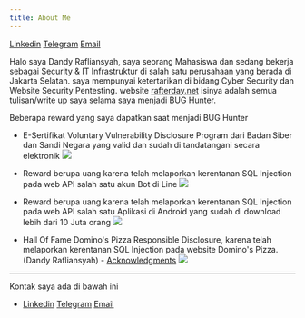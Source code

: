 ```yaml
---
title: About Me
---
```

[Linkedin](https://linkedin.com/in/dandyrafliansyah) [Telegram](https://t.me/dandyrfl) [Email](mailto:dandy@buayalaut.co)

Halo saya Dandy Rafliansyah, saya seorang Mahasiswa dan sedang bekerja sebagai Security & IT Infrastruktur di salah satu perusahaan yang berada di Jakarta Selatan. saya mempunyai ketertarikan di bidang Cyber Security dan Website Security Pentesting. website [rafterday.net](https://rafterday.net) isinya adalah semua tulisan/write up saya selama saya menjadi BUG Hunter.

Beberapa reward yang saya dapatkan saat menjadi BUG Hunter

* E-Sertifikat Voluntary Vulnerability Disclosure Program dari Badan Siber dan Sandi Negara yang valid dan sudah di tandatangani secara elektronik
![](https://cdn.buayalaut.co/images/sertif.jpg)

* Reward berupa uang karena telah melaporkan kerentanan SQL Injection pada web API salah satu akun Bot di Line
![](https://cdn.buayalaut.co/images/bot.jpg)

* Reward berupa uang karena telah melaporkan kerentanan SQL Injection pada web API salah satu Aplikasi di Android yang sudah di download lebih dari 10 Juta orang
![](https://cdn.buayalaut.co/images/apk.jpg)

* Hall Of Fame Domino's Pizza Responsible Disclosure, karena telah melaporkan kerentanan SQL Injection pada website Domino's Pizza. (Dandy Rafliansyah) - [Acknowledgments](https://dominos.responsibledisclosure.com/hc/en-us/articles/360001378594-Acknowledgments)
![](https://cdn.buayalaut.co/files/Screenshot_108.png)

___

Kontak saya ada di bawah ini
- [Linkedin](https://linkedin.com/in/dandyrafliansyah) [Telegram](https://t.me/dandyrfl) [Email](mailto:dandy@buayalaut.co)
